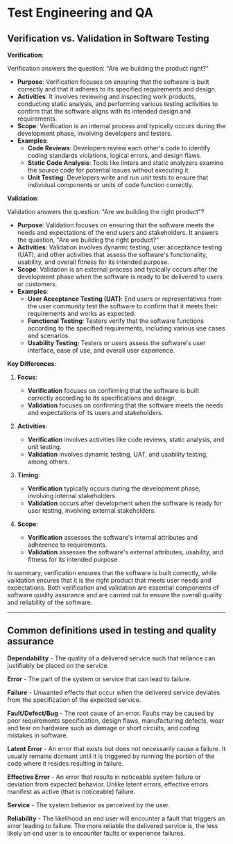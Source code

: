 # Test Engineering and QA

## Verification vs. Validation in Software Testing

**Verification**:

Verification answers the question: "Are we building the product right?"

- **Purpose**: Verification focuses on ensuring that the software is built correctly and that it adheres to its specified requirements and design.
- **Activities**: It involves reviewing and inspecting work products, conducting static analysis, and performing various testing activities to confirm that the software aligns with its intended design and requirements.
- **Scope**: Verification is an internal process and typically occurs during the development phase, involving developers and testers.
- **Examples**:
  - **Code Reviews**: Developers review each other's code to identify coding standards violations, logical errors, and design flaws.
  - **Static Code Analysis**: Tools like linters and static analyzers examine the source code for potential issues without executing it.
  - **Unit Testing**: Developers write and run unit tests to ensure that individual components or units of code function correctly.

**Validation**:

Validation answers the question: "Are we building the right product"?

- **Purpose**: Validation focuses on ensuring that the software meets the needs and expectations of the end users and stakeholders. It answers the question, "Are we building the right product?"
- **Activities**: Validation involves dynamic testing, user acceptance testing (UAT), and other activities that assess the software's functionality, usability, and overall fitness for its intended purpose.
- **Scope**: Validation is an external process and typically occurs after the development phase when the software is ready to be delivered to users or customers.
- **Examples**:
  - **User Acceptance Testing (UAT)**: End users or representatives from the user community test the software to confirm that it meets their requirements and works as expected.
  - **Functional Testing**: Testers verify that the software functions according to the specified requirements, including various use cases and scenarios.
  - **Usability Testing**: Testers or users assess the software's user interface, ease of use, and overall user experience.

**Key Differences**:

1. **Focus**:
   - **Verification** focuses on confirming that the software is built correctly according to its specifications and design.
   - **Validation** focuses on confirming that the software meets the needs and expectations of its users and stakeholders.

2. **Activities**:
   - **Verification** involves activities like code reviews, static analysis, and unit testing.
   - **Validation** involves dynamic testing, UAT, and usability testing, among others.

3. **Timing**:
   - **Verification** typically occurs during the development phase, involving internal stakeholders.
   - **Validation** occurs after development when the software is ready for user testing, involving external stakeholders.

4. **Scope**:
   - **Verification** assesses the software's internal attributes and adherence to requirements.
   - **Validation** assesses the software's external attributes, usability, and fitness for its intended purpose.

In summary, verification ensures that the software is built correctly, while validation ensures that it is the right product that meets user needs and expectations. Both verification and validation are essential components of software quality assurance and are carried out to ensure the overall quality and reliability of the software.


<hr>

## Common definitions used in testing and quality assurance

**Dependability** - The quality of a delivered service such that reliance can justifiably be placed on the service.  

**Error** - The part of the system or service that can lead to failure.  

**Failure** - Unwanted effects that occur when the delivered service deviates from the specification of the expected service.  

**Fault/Defect/Bug** - The root cause of an error.  Faults may be caused by poor requirements specification, design flaws, manufacturing defects, wear and tear on hardware such as damage or short circuits, and coding mistakes in software.

**Latent Error** - An error that exists but does not necessarily cause a failure.  It usually remains dormant until it is triggered by running the portion of the code where it resides resulting in failure.  

**Effective Error** - An error that results in noticeable system failure or deviation from expected behavior.  Unlike latent errors, effective errors manifest as active (that is noticeable) failure.

**Service** - The system behavior as perceived by the user.  

**Reliability** - The likelihood an end user will encounter a fault that triggers an error leading to failure.  The more reliable the delivered service is, the less likely an end user is to encounter faults or experience failures.